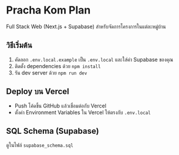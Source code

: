 # Pracha Kom Plan

Full Stack Web (Next.js + Supabase) สำหรับจัดการโครงการในแต่ละหมู่บ้าน

## วิธีเริ่มต้น

1. คัดลอก `.env.local.example` เป็น `.env.local` และใส่ค่า Supabase ของคุณ
2. ติดตั้ง dependencies ด้วย `npm install`
3. รัน dev server ด้วย `npm run dev`

## Deploy บน Vercel
- Push โค้ดขึ้น GitHub แล้วเชื่อมต่อกับ Vercel
- ตั้งค่า Environment Variables ใน Vercel ให้ตรงกับ `.env.local`

## SQL Schema (Supabase)
ดูในไฟล์ `supabase_schema.sql` 